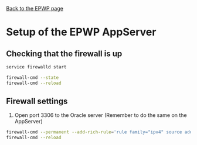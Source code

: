 [Back to the EPWP page](https://github.com/kwantu/platformconfiguration/wiki/EPWP_Setup)
# Setup of the EPWP AppServer

## Checking that the firewall is up
```bash
service firewalld start

firewall-cmd --state
firewall-cmd --reload
```


## Firewall settings
1. Open port 3306 to the Oracle server (Remember to do the same on the AppServer)

```bash
firewall-cmd --permanent --add-rich-rule='rule family="ipv4" source address="10.155.78.99" port protocol="tcp" port="3306" accept'
firewall-cmd --reload
```